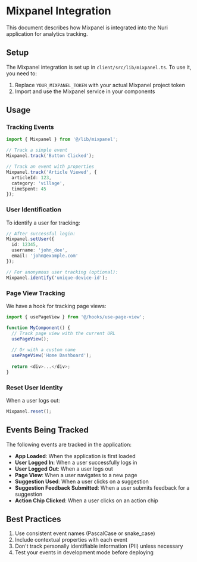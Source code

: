 
# Mixpanel Integration

This document describes how Mixpanel is integrated into the Nuri application for analytics tracking.

## Setup

The Mixpanel integration is set up in `client/src/lib/mixpanel.ts`. To use it, you need to:

1. Replace `YOUR_MIXPANEL_TOKEN` with your actual Mixpanel project token
2. Import and use the Mixpanel service in your components

## Usage

### Tracking Events

```typescript
import { Mixpanel } from '@/lib/mixpanel';

// Track a simple event
Mixpanel.track('Button Clicked');

// Track an event with properties
Mixpanel.track('Article Viewed', { 
  articleId: 123,
  category: 'village',
  timeSpent: 45
});
```

### User Identification

To identify a user for tracking:

```typescript
// After successful login:
Mixpanel.setUser({
  id: 12345,
  username: 'john_doe',
  email: 'john@example.com'
});

// For anonymous user tracking (optional):
Mixpanel.identify('unique-device-id');
```

### Page View Tracking

We have a hook for tracking page views:

```typescript
import { usePageView } from '@/hooks/use-page-view';

function MyComponent() {
  // Track page view with the current URL
  usePageView();
  
  // Or with a custom name
  usePageView('Home Dashboard');
  
  return <div>...</div>;
}
```

### Reset User Identity

When a user logs out:

```typescript
Mixpanel.reset();
```

## Events Being Tracked

The following events are tracked in the application:

- **App Loaded**: When the application is first loaded
- **User Logged In**: When a user successfully logs in
- **User Logged Out**: When a user logs out
- **Page View**: When a user navigates to a new page
- **Suggestion Used**: When a user clicks on a suggestion
- **Suggestion Feedback Submitted**: When a user submits feedback for a suggestion
- **Action Chip Clicked**: When a user clicks on an action chip

## Best Practices

1. Use consistent event names (PascalCase or snake_case)
2. Include contextual properties with each event
3. Don't track personally identifiable information (PII) unless necessary
4. Test your events in development mode before deploying
